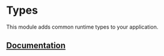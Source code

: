 # Types

This module adds common runtime types to your application.

## [Documentation](https://primatejs.com/modules/types)
